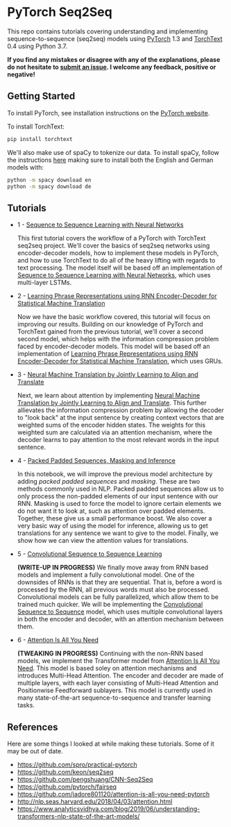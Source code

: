 # PyTorch Seq2Seq

This repo contains tutorials covering understanding and implementing sequence-to-sequence (seq2seq) models using [PyTorch](https://github.com/pytorch/pytorch) 1.3 and [TorchText](https://github.com/pytorch/text) 0.4 using Python 3.7.

**If you find any mistakes or disagree with any of the explanations, please do not hesitate to [submit an issue](https://github.com/bentrevett/pytorch-seq2seq/issues/new). I welcome any feedback, positive or negative!**

## Getting Started

To install PyTorch, see installation instructions on the [PyTorch website](pytorch.org).

To install TorchText:

``` bash
pip install torchtext
```

We'll also make use of spaCy to tokenize our data. To install spaCy, follow the instructions [here](https://spacy.io/usage/) making sure to install both the English and German models with:

``` bash
python -m spacy download en
python -m spacy download de
```

## Tutorials

* 1 - [Sequence to Sequence Learning with Neural Networks](https://github.com/bentrevett/pytorch-seq2seq/blob/master/1%20-%20Sequence%20to%20Sequence%20Learning%20with%20Neural%20Networks.ipynb)

    This first tutorial covers the workflow of a PyTorch with TorchText seq2seq project. We'll cover the basics of seq2seq networks using encoder-decoder models, how to implement these models in PyTorch, and how to use TorchText to do all of the heavy lifting with regards to text processing. The model itself will be based off an implementation of [Sequence to Sequence Learning with Neural Networks](https://arxiv.org/abs/1409.3215), which uses multi-layer LSTMs.

* 2 - [Learning Phrase Representations using RNN Encoder-Decoder for Statistical Machine Translation](https://github.com/bentrevett/pytorch-seq2seq/blob/master/2%20-%20Learning%20Phrase%20Representations%20using%20RNN%20Encoder-Decoder%20for%20Statistical%20Machine%20Translation.ipynb)

    Now we have the basic workflow covered, this tutorial will focus on improving our results. Building on our knowledge of PyTorch and TorchText gained from the previous tutorial, we'll cover a second second model, which helps with the information compression problem faced by encoder-decoder models. This model will be based off an implementation of [Learning Phrase Representations using RNN Encoder-Decoder for Statistical Machine Translation](https://arxiv.org/abs/1406.1078), which uses GRUs.

* 3 - [Neural Machine Translation by Jointly Learning to Align and Translate](https://github.com/bentrevett/pytorch-seq2seq/blob/master/3%20-%20Neural%20Machine%20Translation%20by%20Jointly%20Learning%20to%20Align%20and%20Translate.ipynb)

    Next, we learn about attention by implementing [Neural Machine Translation by Jointly Learning to Align and Translate](https://arxiv.org/abs/1409.0473). This further allievates the information compression problem by allowing the decoder to "look back" at the input sentence by creating context vectors that are weighted sums of the encoder hidden states. The weights for this weighted sum are calculated via an attention mechanism, where the decoder learns to pay attention to the most relevant words in the input sentence.

* 4 - [Packed Padded Sequences, Masking and Inference](https://github.com/bentrevett/pytorch-seq2seq/blob/master/4%20-%20Packed%20Padded%20Sequences%2C%20Masking%20and%20Inference.ipynb)

    In this notebook, we will improve the previous model architecture by adding *packed padded sequences* and *masking*. These are two methods commonly used in NLP. Packed padded sequences allow us to only process the non-padded elements of our input sentence with our RNN. Masking is used to force the model to ignore certain elements we do not want it to look at, such as attention over padded elements. Together, these give us a small performance boost. We also cover a very basic way of using the model for inference, allowing us to get translations for any sentence we want to give to the model. Finally, we show how we can view the attention values for translations.

* 5 - [Convolutional Sequence to Sequence Learning](https://github.com/bentrevett/pytorch-seq2seq/blob/master/5%20-%20Convolutional%20Sequence%20to%20Sequence%20Learning.ipynb) 

    **(WRITE-UP IN PROGRESS)** We finally move away from RNN based models and implement a fully convolutional model. One of the downsides of RNNs is that they are sequential. That is, before a word is processed by the RNN, all previous words must also be processed. Convolutional models can be fully parallelized, which allow them to be trained much quicker. We will be implementing the [Convolutional Sequence to Sequence](https://arxiv.org/abs/1705.03122) model, which uses multiple convolutional layers in both the encoder and decoder, with an attention mechanism between them.  

* 6 - [Attention Is All You Need](https://github.com/bentrevett/pytorch-seq2seq/blob/master/6%20-%20Attention%20is%20All%20You%20Need.ipynb) 

    **(TWEAKING IN PROGRESS)** Continuing with the non-RNN based models, we implement the Transformer model from [Attention Is All You Need](https://arxiv.org/abs/1706.03762). This model is based soley on attention mechanisms and introduces Multi-Head Attention. The encoder and decoder are made of multiple layers, with each layer consisting of Multi-Head Attention and Positionwise Feedforward sublayers. This model is currently used in many state-of-the-art sequence-to-sequence and transfer learning tasks.

## References

Here are some things I looked at while making these tutorials. Some of it may be out of date.

- https://github.com/spro/practical-pytorch
- https://github.com/keon/seq2seq
- https://github.com/pengshuang/CNN-Seq2Seq
- https://github.com/pytorch/fairseq
- https://github.com/jadore801120/attention-is-all-you-need-pytorch
- http://nlp.seas.harvard.edu/2018/04/03/attention.html
- https://www.analyticsvidhya.com/blog/2019/06/understanding-transformers-nlp-state-of-the-art-models/